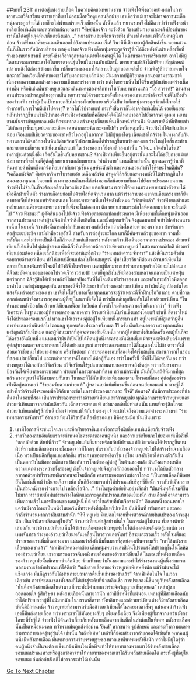 ##บทที่ 231: การต่อสู้แห่งสายเลือด
ในความคิดของหยานชวน จ้าวเฟิงได้พึ่งดวงอย่างมากในการเอาชนะสวีจีเสวียน
ตราบเท่าที่เขาไม่ออมมือหรือดูแคลนอีกฝ่าย เขาเชื่อว่าแม้เขาจะไม่อาจเอาชนะเด็กหนุ่มตระกูลจ้าวได้ เขาก็จะไม่พ่ายแพ้รวดเร็วเพียงนั้น
ดังนั้นแล้ว หยานชวนจึงไม่คิดว่าว่าจ้าวเฟิงจะน่าเหลือเชื่อเช่นนั้น และควรค่าแก่ฉายาดารา
“ศิษย์น้องจ้าว ระวังด้วย วิชาเสริมกายาและพลังป้องกันของเขานั้นได้อยู่ในจุดที่น่าตื่นตะลึงแล้ว...” หยางก่านเอ่ยเตือนจ้าวเฟิง
ตัวเขาได้พ่ายแพ้ให้กับคนผู้นี้มาก่อน
จ้าวเฟิงผงกศีรษะและเดินออกไปยังลานประลอง
เริ่ม!
วินาทีที่เสียงของผู้ตัดสินดังขึ้น หยานชวนนั้นก็เป็นราวกับนักรบสีทอง เขาพุ่งเข้าหาจ้าวเฟิง
เด็กหนุ่มตระกูลจ้าวรู้สึกได้ถึงพลังอันน่าเหลือเชื่อที่ร่างของหยานชวนมี กระทั่งช้างก็อาจถูกฟาดจนตายโดยคนผู้นี้ได้
ในด้านของการเสริมกายา อาจไม่มีผู้ใดสามารถเอาชนะเขาได้ในบรรดาคนรุ่นใหม่ในงานพันธมิตรนี้
หยานชวนกำลังได้เปรียบ สัญลักษณ์เปลวเพลิงได้ส่องสว่างมากขึ้น เปลี่ยนร่างของเขาให้กลายเป็นลูกบอลเพลิงไป
จ้าวเฟิงรู้สึกว่าลมหายใจและการไหลเวียนโลหิตของเขาได้รับผลกระทบเล็กน้อย มันมาจากปฏิกิริยาตอบสนองตามธรรมชาติเนื่องจากความแตกต่างของความแข็งแกร่งร่างกาย
ทว่า พลังโดยรวมนั้นไม่ได้ขึ้นอยู่กับเพียงแค่ร่างเนื้อเท่านั้น หรือมิเช่นนั้นชางหยูเยว่และหลินทงคงต้องหลีกทางให้กับหยานชวนแล้ว
“โอ้ สวรรค์!”
ด้านล่างลานประลองปรากฏเสียงอุทานขึ้น หยานชวนได้รวบรวมพลังทั้งหมดของเขาและกำลังจะโจมตีไปถึงตัวของจ้าวเฟิง ทว่าผู้เป็นเป้าหมายกลับไม่กระทั่งขยับกาย
หรือนี่เป็นว่าเด็กหนุ่มตระกูลจ้าวตั้งใจจะใช้ร่างกายรับการโจมตีเข้าไปตรงๆ?
หากไม่ใช้ปราณแท้ กระทั่งสี่ดาราก็ไม่อาจทำเช่นนั้นได้
รอยยิ้มเยาะหยันปรากฏขึ้นบนริมฝีปากของจ้าวเฟิงพร้อมกับที่คลื่นพลังจิตได้ไหลบ่าออกไปยังอากาศ
ตูมมม
หยานชวนนั้นราวกับลูกบอลเพลิงที่กระแทกลง สร้างหลุมขึ้นบนพื้นเบื้องหน้าจ้าวเฟิง หินทรายสีดำที่เทียบเท่าได้กับอาวุธชั้นมนุษย์แตกละเอียด เศษซากกระจัดกระจายไปทั่ว
เหนือหลุมนั้น จ้าวเฟิงไม่ได้ขยับแม้แต่น้อย เรือนผมสีเขียวครามของเขาพลิ้วไหวอยู่ในอากาศ ไม่มีฝุ่นผงใดๆ เฉียดเข้าใกล้ร่าง
ในทางกลับกัน หยานชวนได้จมลึกลงในหินสีดำพร้อมกับที่รอยเลือดได้ปรากฏขึ้นบนร่างของเขา ร่างใหญ่โตสั่นสะท้านและพยายามดิ้นรน ทว่ายิ่งเขาดิ้นรนเท่าใด ร่างของเขาก็ยิ่งจมลึกลงเท่านั้น
“เกิด... เกิดอันใดขึ้น?”
เหล่าผู้ชมล้วนนิ่งอึ้ง
เกิดอันใดขึ้นกับหยานชวน? จ้าวเฟิงทำเพียงยืนอยู่ตรงนั้นและไม่ได้ขยับกายแม้แต่น้อย แทนที่จะโจมตีคู่ต่อสู้ หยานชวนกลับพยายาม ‘ฆ่าตัวตาย’ แทนเสียอย่างนั้น
ทุกคนควรรู้ว่าเวทีหินทรายดำนั้นแข็งแกร่งเทียบเท่ากับอาวุธชั้นมนุษย์ระดับต่ำ
และหยานชวนกำลังใช้ศีรษะโจมตีมัน?
“เคล็ดพลังจิต” ศิษย์จากวิหารโบราณเอ่ย
เคล็ดพลังจิต
คำพูดที่ลึกลับและทรงพลังนี้ได้ปรากฏขึ้นในสมองของทุกคน
ในยามนี้ ดวงตาของหลินทงได้เพ่งมองเล็กน้อยยามที่มองไปยังการประลองบนลาน
จ้าวเฟิงไม่จำเป็นที่จะต้องเคลื่อนไหวแม้แต่น้อย แต่กลับสามารถทำให้หยานชวนพยายามฆ่าตัวตายได้
เมื่ออีกฝ่ายฟื้นตัว ร่างกายก็อาบย้อมไปด้วยโลหิตจำนวนมาก แม้ว่าร่างกายของเขาจะแข็งแกร่ง เขาก็ยังคงบาดเจ็บได้หากเขาทำร้ายตนเอง โดยเฉพาะยามที่เขาใช้พลังทั้งหมด
“เจ้าแพ้แล้ว”
จ้าวเฟิงยกเท้าและเหยียบลงบนศีรษะของหยานชวนที่เพิ่งจะโผล่ออกมา
ตึก
หยานชวนกระอักโลหิตออกมาก่อนจะสิ้นสติไป
“จ้าวเฟิงชนะ!”
ผู้ตัดสินมองไปยังจ้าวเฟิงด้วยสายตาแปลกประหลาด
มีเพียงยามที่เด็กหนุ่มเดินออกจากลานประลอง เหล่าผู้ชมจึงเข้าใจว่าสิ่งใดเกิดขึ้น และเมื่อผู้คนเข้าใจ จึงสูดลมหายใจเข้าไปอย่างหนาวเหน็บ
ในยามนี้ จ้าวเฟิงนั้นกระทั่งลึกลับและทรงพลังยิ่งขึ้นกว่าเดิมในสายตาของพวกเขา
สำหรับการต่อสู้ระยะประชิด เขามีฝ่ามือวายุอัสนี สำหรับการต่อสู้ระยะไกล เขาก็มีคันศรหลัวซุยของเขา รวมทั้งพลังจิต
และไม่ว่าจะเป็นสิ่งใดก็ล้วนแล้วแต่แข็งแกร่ง
หลังจากจ้าวเฟิงเดินออกจากลานประลอง อ้าวเยว่เทียนก็เดินขึ้นไป
คู่ต่อสู้ของเขาคือฉีจิ่วที่เคล็ดดาบด้อยกว่าเพียงชางหยูเยว่
ในสถานการณ์ปกติ อ้าวเยว่เทียนย่อมต้องเหนื่อยเล็กน้อยเพื่อที่จะเอาชนะอีกฝ่าย
“ร่างเทพสงครามจันทรา”
แสงสีเงินรวมตัวกันรอบกายอ้าวเยว่เทียน ทำให้เขาเปลี่ยนแปลงไปโดยสมบูรณ์
ฟุ่บ!
เสี้ยววินาทีต่อมา อ้าวเยว่เทียนได้กลายเป็นแสงจันทร์ที่โจมตีไปยังฉีจิ่วในพริบตา
เหล่าผู้ที่สามารถเข้าร่วมรอบสุดท้ายได้ย่อมไม่อ่อนแอ ฉีจิ่วสะบัดดาบของเขาออกไปรวดเร็วราวสายฟ้า บดขยี้ทุกสิ่งในรัศมีสองสามหลาจนกลายเป็นเศษฝุ่น
แคร่กกกก
ฉีจิ่วรู้สึกได้เพียงพลังที่ไม่อาจป้องกันที่ได้โจมตีมายังร่างของเขา และพลันกระอักโลหิตออกมาคำโต
เหล่าผู้ชมพูดคุยกัน
ดาบของฉีจิ่วได้ปะทะเข้ากับร่างของอ้าวเยว่เทียน ทว่ามันได้ถูกป้องกันโดยแสงจันทร์รอบร่างของเขา เขาจึงไม่ได้รับบาดเจ็บ
ทุกคนควรจะรู้ว่าเพราะฉีจิ่วฝึกปรือวิชาดาบ ดาบที่วาดออกก่อนหน้าจึงสามารถคุกคามผู้ที่อยู่ในนภาที่เจ็ดได้ ทว่ามันกลับถูกป้องกันได้โดยอ้าวเยว่เทียน
“ในด้านของพลังป้องกัน อ้าวเยว่เทียนเหนือกว่าเป่ยม่อ ทั้งพลังโจมตีและความเร็วยังมากกว่า” จ้าวเฟิงวิเคราะห์
ในฐานะของผู้ที่ครอบครองฉายาดารา อ้าวเยว่เทียนนับว่าแข็งแกร่งโดยแท้
เช่นนี้ สี่ดาราใหม่จึงได้ประลองรอบแรกไป พวกเขาได้เอาชนะคู่ต่อสู้ในเพียงหนึ่งกระบวนท่า อยู่ในระดับที่สูงกว่าผู้อื่น
การประลองดำเนินต่อไป
ตามกฎ ทุกคนต้องประลองทั้งหมด 11 ครั้ง นั่นยังหมายความว่าทุกคนต้องเผชิญหน้ากันทั้งหมด และผู้ที่ชนะมากที่สุดจะครองอันดับหนึ่ง
หากผู้ใดชนะทั้งสิบเอ็ดครั้ง คนผู้นั้นก็จะได้ครองอันดับหนึ่ง
แน่นอนว่ามันก็เป็นไปได้ที่คนผู้หนึ่งจะครองอันดับหนึ่งแม้จะชนะเพียงสิบครั้งเพราะคู่ต่อสู้บางคนอาจสามารถตอบโต้ได้อย่างสมบูรณ์
การประลองรอบแรกได้สิ้นสุดลงในไม่ช้า ดาราทั้งสี่ล้วนคว้าชัยชนะไปอย่างง่ายดาย
ครึ่งวันต่อมา การประลองรอบที่สองจึงได้เริ่มต้นขึ้น
สถานการณ์ในรอบที่สองแปรเปลี่ยนไป และเหล่าดาราอาจมีโอกาสได้ต่อสู้กันเอง
ทว่าในครั้งนี้ ทั้งสี่ไม่ได้เจอกันเอง
ทว่า ชางหยูเยว่ได้เจอกับสวีจีเสวียน
สวีจีเสวียนใช้รูปแบบสามดาบของเขาจนถึงขีดสุด ทว่ากลับสามารถป้องกันได้เพียงสองกระบวนท่า พ่ายแพ้ในกระบวนท่าที่สาม
ทว่าแม้กระนั้น มันก็เป็นสถิติที่มากที่สุดแล้ว ชางหยูเยว่ได้ใช้สามดาบกับเขา ในขณะที่ใช้กับเป่ยม่อเพียงสองดาบ
ในรอบที่สอง คู่ต่อสู้ของจ้าวเฟิงคือกู่หลานเยว่
“ข้ายอมรับความพ่ายแพ้” กู่หลานเยว่แย้มยิ้มขมขื่นก่อนจะเอ่ยยอมแพ้
นางจะรู้ได้อย่างไรว่าจ้าวเฟิงจะออมมือให้กับนางเช่นในการประลองแรกและ ‘ใจดี’ ต่อนาง?
มันมีการประลองที่น่าตื่นตาในรอบที่สอง เป็นการประลองระหว่างอ้าวเยว่เทียนและจ้าวหยูเฟย
ทุกคิดว่าเพราะจ้าวหยูเฟยและอ้าวเยว่เทียนมาจากสำนักเดียวกัน เด็กสาวจะยอมแพ้ ทว่านางกลับไม่ทำเช่นนั้น
แทนที่จะรู้สึกโกรธ อ้าวเยว่เทียนกลับรู้สึกยินดี เมื่อเจ้าพ่ายแพ้ให้กับข้าตรงๆ เจ้าจะเข้าใจถึงความแตกต่างระหว่างเรา
“ร่างเทพสงครามจันทรา”
อ้าวเยว่เทียนใช้วิชาอันเลื่องชื่อของเขา มิคิดออมมือ
นั่นเป็นเพราะ
1. เขามีโอกาสที่จะชนะใจนาง และอีกฝ่ายอาจชื่นชมหรือกระทั่งนับถือเขาเช่นเดียวกับจ้าวเฟิง
2. รางวัลของสามอันดับแรกจะกำหนดโชคชะตาของคนผู้หนึ่ง และอ้าวเยว่เทียนจะไม่ยอมแพ้เพื่อสิ่งนี้
“ขออภัยด้วย ศิษย์พี่อ้าว”
จ้าวหยูเฟยแย้มยิ้มบางพร้อมกับที่ปราณแท้สีเขียวอ่อนได้ปรากฏขึ้นบนผิวที่ราวกับผลึกของนาง
เมื่อมองจากที่ไกลๆ มันราวกับว่าผิวของจ้าวหยูเฟยไม่ได้สร้างขึ้นจากเลือดเนื้อ ทว่าเป็นผลึกที่ถูกแกะสลักขึ้น สร้างภาพของเทพธิดาขึ้น
เปรี้ยง
แสงสีเขียวได้รวมตัวกันขึ้นเป็นดอกบัวในมือของเด็กสาว ป้องกันการโจมตีของคู่ต่อสู้
ในด้านของพลัง มันยังคงหลงเหลือความแตกต่างระหว่างทั้งสองอยู่ ดังนั้นจ้าวหยูเฟยจึงถูกผลักถอยออกไป ทว่านางได้บิดตัวกลางอากาศด้วยท่าทีราวเทพธิดาก่อนจะโจมตีกลับ
ศาลาชมของแคว้นมังกรโลหะ
“เป็นสายเลือดที่พิเศษอันใดเช่นนี้ แม้ว่ามันจะเจือจางนัก มันก็ยังสามารถทำให้ปราณแท้บริสุทธิ์ยิ่งนัก ราวกับว่ามันกลายเป็นส่วนหนึ่งของร่างกายไป เหลือเชื่อนัก...” ร่างในชุดดำเอ่ยขึ้นอย่างลึกล้ำ
“มันเพิ่มพลังโจมตีขึ้นไม่มาก ทว่าสายสัมพันธ์ระหว่างโลหิตและกระดูกกับปราณแท้ยอดเยี่ยมนัก สายเลือดนี้อาจสามารถเพิ่มความเร็วในการฝึกตนของคนผู้หนึ่งได้ ทว่าโชคร้ายที่มันเจือจางนัก” อีกคนหนึ่งถอนหายใจ
แคว้นมังกรโลหะเป็นหนึ่งในแคว้นที่ทรงพลังที่สุดในทวีปเหนือ มันมีพื้นที่ ทรัพยากร และกองกำลังจำนวนมากกว่าสิบสามสำนัก
“หึหึ หยูเฟย มิแปลกใจเลยที่พรสวรรค์กายผันแปรของเจ้าจะสูงนัก เป็นเจ้ามีสายเลือดอยู่ในตัว”
อ้าวเยว่เทียนต่อสู้อย่างมั่นใจ
ในการต่อสู้ไม่นาน ทั้งสองนับว่าเสมอกัน ทว่าอ้าวเยว่เทียนเห็นได้ว่าสายเลือดของจ้าวหยูเฟยไม่ได้ส่งผลต่อพลังต่อสู้มากนัก
เงาเทพจันทรา
ร่างของอ้าวเยว่เทียนพลันเคลื่อนไหวราวแสงจันทร์ อิสระและรวดเร็ว
พลังโจมตีและปราณของเขาเพิ่มขึ้นอย่างมาก แน่นอนว่าสิ่งที่เพิ่มขึ้นมากที่สุดยังคงเป็นความเร็ว
“เขาใช้พลังสายเลือดของเขาแล้ว”
จ้าวเฟิงเปิดดวงตาซ้าย เด็กหนุ่มพบว่าแสงสีเงินโปร่งแสงได้ปรากฏขึ้นในโลหิตของอ้าวเยว่เทียน
เขาสามารถตรวจจับพลังสายเลือดของอ้าวเยว่เทียนได้ ในขณะที่พลังสายเลือดของจ้าวหยูเฟยนั้นพิเศษกว่าเล็กน้อย จ้าวเฟิงพบว่ามันงดงามและทำให้ร่างของคนผู้หนึ่งสามารถหลอมรวมเข้ากับปราณแท้ได้ดีกว่า
“พลังสายเลือดของจ้าวหยูเฟยพิเศษยิ่งนัก แม้ว่ามันจะไม่แข็งแกร่ง มันก็ดูราวกับได้ผ่านกระบวนการตื่นขึ้นเช่นของข้าแล้ว” จ้าวเฟิงคิดในใจ
ในเวลาเดียวกัน การประลองของทั้งสองก็ได้เข้าสู่ระดับที่น่าเหลือเชื่อ
การประลองนี้ขึ้นอยู่กับพลังสายเลือด
“นั่นคือพลังสายเลือดในตำนานที่กระทั่งมีค่ามากกว่าร่างจิตวิญญาณขั้นสุดยอด”
เหล่าผู้ชมถอดถอนใจ รู้สึกริษยา
พลังสายเลือดนั้นหายากนัก ทว่ามีสิ่งหนึ่งที่แน่นอน เหล่าผู้ที่มีสายเลือดนับว่าได้เปรียบกว่าผู้ที่ไม่มีมากนัก
ในบรรดาสี่ดารา ทั้งหลินทงและอ้าวเยว่เทียนต่างก็มีพลังสายเลือด
บัดนี้มีอีกคนหนึ่ง จ้าวหยูเฟยที่สามารถรับมืออ้าวเยว่เทียนได้ในระยะเวลาสั้นๆ
แน่นอนว่าจ้าวเฟิงเองก็มีพลังสายเลือด ทว่าเพราะเขาใช้มันอย่างลับๆ เพียงครั้งเดียว จึงมีเพียงผู้ที่มาจากแคว้นมังกรโลหะที่รับรู้ได้
จ้าวเฟิงได้ค้นคว้าเกี่ยวกับพลังสายเลือดจากบันทึกในสำนักเป็นพิเศษ
พลังสายเลือดนั้นเป็นเหมือนมรดก ทว่าพวกมันถูกส่งต่อผ่าน ‘ยีนส์’
หากขนาด รูปลักษณ์ และกระทั่งความฉลาดสามารถถ่ายถอดรุ่นสู่รุ่นได้ เช่นนั้น ‘พลังพิเศษ’ เหล่านี้ก็ย่อมสามารถถ่ายถอดได้เช่นกัน
หากคนผู้หนึ่งมีพลังสายเลือด มันหมายความว่าบรรพบุรุษของพวกเขานั้นทรงพลังยิ่งนัก
ทว่าไม่มีผู้ใดรู้ว่าคนผู้หนึ่งจำเป็นจะต้องแข็งแกร่งเพียงใดเพื่อที่จะทำให้ทายาทของพวกเขาได้รับพลังสายเลือด
ขอบเขตปราณเทวะหรือสูงกว่าอาจทำให้ทายาทของพวกเขาได้รับพลังสายเลือดได้ กระทั่งผู้ที่อยู่ในขอบเขตแก่นก่อกำเนิดก็ไม่อาจกระทำได้เช่นนั้น


[Go To Next Chapter]( ./11.md)